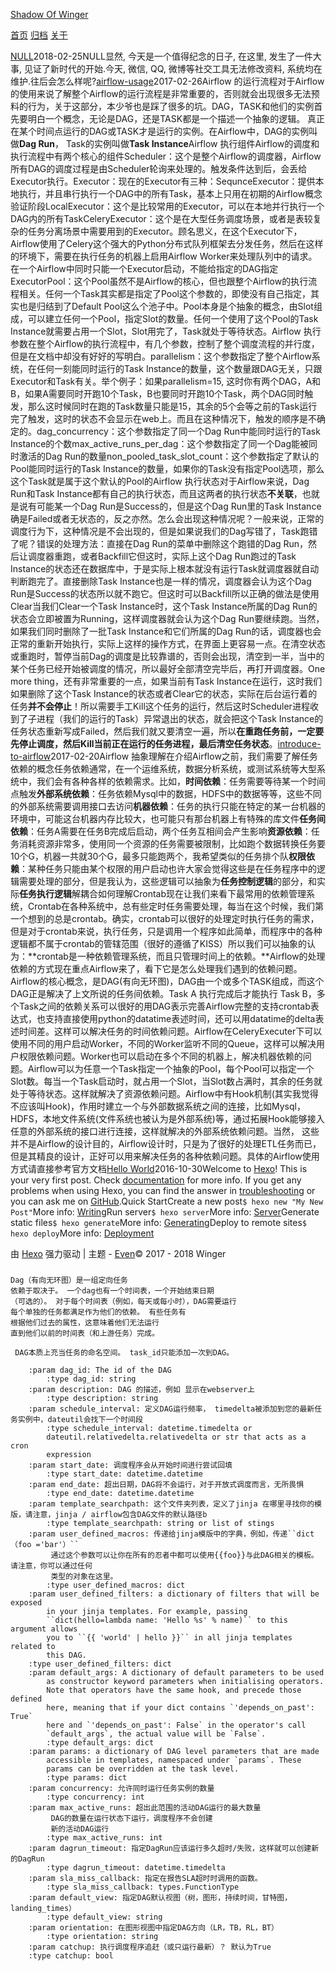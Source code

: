 [Shadow Of Winger](http://wingerted.com/)

[首页](http://wingerted.com/) [归档](http://wingerted.com/archives/) [关于](http://wingerted.com/about)

[NULL](http://wingerted.com/2018/02/25/NULL/)2018-02-25NULL显然, 今天是一个值得纪念的日子, 在这里, 发生了一件大事, 见证了新时代的开始.今天, 微信, QQ, 微博等社交工具无法修改资料, 系统均在维护.往后会怎么样呢?[airflow-usage](http://wingerted.com/2017/02/26/airflow-usage/)2017-02-26Airflow 的运行流程对于Airflow的使用来说了解整个Airflow的运行流程是非常重要的，否则就会出现很多无法预料的行为，关于这部分，本少爷也是踩了很多的坑。DAG，TASK和他们的实例首先要明白一个概念，无论是DAG，还是TASK都是一个描述一个抽象的逻辑。
真正在某个时间点运行的DAG或TASK才是运行的实例。在Airflow中，DAG的实例叫做**Dag Run**， Task的实例叫做**Task Instance**Airflow 执行组件Airflow的调度和执行流程中有两个核心的组件Scheduler：这个是整个Airflow的调度器，Airflow所有DAG的调度过程是由Scheduler轮询来处理的。触发条件达到后，会丢给Executor执行。Executor：现在的Executor有三种：SequnceExecutor：提供本地执行，并且串行执行一个DAG中的所有Task，基本上只用在初期的Airflow概念验证阶段LocalExecutor：这个是比较常用的Executor，可以在本地并行执行一个DAG内的所有TaskCeleryExecutor：这个是在大型任务调度场景，或者是表较复杂的任务分离场景中需要用到的Executor。顾名思义，在这个Executor下，Airflow使用了Celery这个强大的Python分布式队列框架去分发任务，然后在这样的环境下，需要在执行任务的机器上启用Airflow Worker来处理队列中的请求。在一个Airflow中同时只能一个Executor启动，不能给指定的DAG指定ExecutorPool：这个Pool虽然不是Airflow的核心，但也跟整个Airflow的执行流程相关。任何一个Task其实都是指定了Pool这个参数的，即使没有自己指定，其实也是归结到了Default Pool这么个池子中。Pool本身是个抽象的概念，由Slot组成，可以建立任何一个Pool，指定Slot的数量。任何一个使用了这个Pool的Task Instance就需要占用一个Slot，Slot用完了，Task就处于等待状态。Airflow 执行参数在整个Airflow的执行流程中，有几个参数，控制了整个调度流程的并行度，但是在文档中却没有好好的写明白。parallelism：这个参数指定了整个Airflow系统，在任何一刻能同时运行的Task Instance的数量，这个数量跟DAG无关，只跟Executor和Task有关。举个例子：如果parallelism=15, 这时你有两个DAG，A和B，如果A需要同时开跑10个Task，B也要同时开跑10个Task，两个DAG同时触发，那么这时候同时在跑的Task数量只能是15，其余的5个会等之前的Task运行完了触发，这时的状态不会显示在web上。而且在这种情况下，触发的顺序是不确定的。dag_concurrency：这个参数指定了同一个Dag Run中能同时运行的Task Instance的个数max_active_runs_per_dag：这个参数指定了同一个Dag能被同时激活的Dag Run的数量non_pooled_task_slot_count：这个参数指定了默认的Pool能同时运行的Task Instance的数量，如果你的Task没有指定Pool选项，那么这个Task就是属于这个默认的Pool的Airflow 执行状态对于Airflow来说，Dag Run和Task Instance都有自己的执行状态，而且这两者的执行状态**不关联**，也就是说有可能某一个Dag Run是Success的，但是这个Dag Run里的Task Instance确是Failed或者无状态的，反之亦然。怎么会出现这种情况呢？一般来说，正常的调度行为下，这种情况是不会出现的，但是如果说我们的Dag写错了，Task跑错了呢？错误的处理方法：直接在Dag Run的菜单中删除这个跑错的Dag Run，然后让调度器重跑，或者Backfill它但这时，实际上这个Dag Run跑过的Task Instance的状态还在数据库中，于是实际上根本就没有运行Task就调度器就自动判断跑完了。直接删除Task Instance也是一样的情况，调度器会认为这个Dag Run是Success的状态所以就不跑它。但这时可以Backfill所以正确的做法是使用Clear当我们Clear一个Task Instance时，这个Task Instance所属的Dag Run的状态会立即被置为Running，这样调度器就会认为这个Dag Run要继续跑。当然，如果我们同时删除了一批Task Instance和它们所属的Dag Run的话，调度器也会正常的重新开始执行，实际上这样的操作方式，在界面上更容易一点。在清空状态或重跑时，暂停当前Dag的调度是比较靠谱的，否则会出现，清空到一半，当中的某个任务已经开始被调度的情况，所以最好全部清空完毕后，再打开调度器。One more thing，还有非常重要的一点，如果当前有Task Instance在运行，这时我们如果删除了这个Task Instance的状态或者Clear它的状态，实际在后台运行着的任务**并不会停止**！所以需要手工Kill这个任务的运行，然后这时Scheduler进程收到了子进程（我们的运行的Task）异常退出的状态，就会把这个Task Instance的任务状态重新写成Failed，然后我们就又要清空一遍，所以**在重跑任务前，一定要先停止调度，然后Kill当前正在运行的任务进程，最后清空任务状态**。[introduce-to-airflow](http://wingerted.com/2017/02/20/introduce-to-airflow/)2017-02-20Airflow 抽象理解在介绍Airflow之前，我们需要了解任务依赖的概念任务依赖通常，在一个运维系统，数据分析系统，或测试系统等大型系统中，我们会有各种各样的依赖需求。比如，**时间依赖**：任务需要等待某一个时间点触发**外部系统依赖**：任务依赖Mysql中的数据，HDFS中的数据等等，这些不同的外部系统需要调用接口去访问**机器依赖**：任务的执行只能在特定的某一台机器的环境中，可能这台机器内存比较大，也可能只有那台机器上有特殊的库文件**任务间依赖**：任务A需要在任务B完成后启动，两个任务互相间会产生影响**资源依赖**：任务消耗资源非常多，使用同一个资源的任务需要被限制，比如跑个数据转换任务要10个G，机器一共就30个G，最多只能跑两个，我希望类似的任务排个队**权限依赖**：某种任务只能由某个权限的用户启动也许大家会觉得这些是在任务程序中的逻辑需要处理的部分，但是我认为，这些逻辑可以抽象为**任务控制逻辑**的部分，和实际**任务执行逻辑**解耦合如何理解Crontab现在让我们来看下最常用的依赖管理系统，Crontab在各种系统中，总有些定时任务需要处理，每当在这个时候，我们第一个想到的总是crontab。确实，crontab可以很好的处理定时执行任务的需求，但是对于crontab来说，执行任务，只是调用一个程序如此简单，而程序中的各种逻辑都不属于crontab的管辖范围（很好的遵循了KISS）所以我们可以抽象的认为：**crontab是一种依赖管理系统，而且只管理时间上的依赖。**Airflow的处理依赖的方式现在重点Airflow来了，看下它是怎么处理我们遇到的依赖问题。Airflow的核心概念，是DAG(有向无环图)，DAG由一个或多个TASK组成，而这个DAG正是解决了上文所说的任务间依赖。Task A 执行完成后才能执行 Task B，多个Task之间的依赖关系可以很好的用DAG表示完善Airflow完整的支持crontab表达式，也支持直接使用python的datatime表述时间，还可以用datatime的delta表述时间差。这样可以解决任务的时间依赖问题。Airflow在CeleryExecuter下可以使用不同的用户启动Worker，不同的Worker监听不同的Queue，这样可以解决用户权限依赖问题。Worker也可以启动在多个不同的机器上，解决机器依赖的问题。Airflow可以为任意一个Task指定一个抽象的Pool，每个Pool可以指定一个Slot数。每当一个Task启动时，就占用一个Slot，当Slot数占满时，其余的任务就处于等待状态。这样就解决了资源依赖问题。Airflow中有Hook机制(其实我觉得不应该叫Hook)，作用时建立一个与外部数据系统之间的连接，比如Mysql，HDFS，本地文件系统(文件系统也被认为是外部系统)等，通过拓展Hook能够接入任意的外部系统的接口进行连接，这样就解决的外部系统依赖问题。当然， 这些并不是Airflow的设计目的，Airflow设计时，只是为了很好的处理ETL任务而已，但是其精良的设计，正好可以用来解决任务的各种依赖问题。具体的Airflow使用方式请直接参考官方文档[Hello World](http://wingerted.com/2016/10/30/hello-world/)2016-10-30Welcome to [Hexo](https://hexo.io/)! This is your very first post. Check [documentation](https://hexo.io/docs/) for more info. If you get any problems when using Hexo, you can find the answer in [troubleshooting](https://hexo.io/docs/troubleshooting.html) or you can ask me on [GitHub](https://github.com/hexojs/hexo/issues).Quick StartCreate a new post`$ hexo new "My New Post"`More info: [Writing](https://hexo.io/docs/writing.html)Run server`$ hexo server`More info: [Server](https://hexo.io/docs/server.html)Generate static files`$ hexo generate`More info: [Generating](https://hexo.io/docs/generating.html)Deploy to remote sites`$ hexo deploy`More info: [Deployment](https://hexo.io/docs/deployment.html)

   

由 [Hexo](https://hexo.io/) 强力驱动 | 主题 - [Even](https://github.com/ahonn/hexo-theme-even)© 2017 - 2018  Winger





### #

```
Dag（有向无环图）是一组定向任务
依赖于取决于。 一个dag也有一个时间表，一个开始结束日期
（可选的）。 对于每个时间表（例如，每天或每小时），DAG需要运行
每个单独的任务都满足作为他们的依赖。 有些任务有
根据他们过去的属性，这意味着他们无法运行
直到他们以前的时间表（和上游任务）完成。

 DAG本质上充当任务的命名空间。 task_id只能添加一次到DAG。

    :param dag_id: The id of the DAG
    	:type dag_id: string
    :param description: DAG 的描述，例如 显示在webserver上
    	:type description: string
    :param schedule_interval: 定义DAG运行频率， timedelta被添加到您的最新任务实例中，dateutil会找下一个时间段
    	:type schedule_interval: datetime.timedelta or
        dateutil.relativedelta.relativedelta or str that acts as a cron
        expression
    :param start_date: 调度程序会从开始时间进行尝试回填
    	:type start_date: datetime.datetime
    :param end_date: 超出日期，DAG将不会运行，对于开放式调度而言，无所畏惧
    	:type end_date: datetime.datetime
    :param template_searchpath: 这个文件夹列表，定义了jinja 在哪里寻找你的模版，请注意，jinja / airflow包含DAG文件的默认路径b
    	:type template_searchpath: string or list of stings
    :param user_defined_macros: 传递给jinja模版中的字典，例如，传递``dict（foo ='bar'）``
         通过这个参数可以让你在所有的忍者中都可以使用{{foo}}与此DAG相关的模板。 请注意，你可以通过任何
         类型的对象在这里。
    	:type user_defined_macros: dict
    :param user_defined_filters: a dictionary of filters that will be exposed
        in your jinja templates. For example, passing
        ``dict(hello=lambda name: 'Hello %s' % name)`` to this argument allows
        you to ``{{ 'world' | hello }}`` in all jinja templates related to
        this DAG.
    :type user_defined_filters: dict
    :param default_args: A dictionary of default parameters to be used
        as constructor keyword parameters when initialising operators.
        Note that operators have the same hook, and precede those defined
        here, meaning that if your dict contains `'depends_on_past': True`
        here and `'depends_on_past': False` in the operator's call
        `default_args`, the actual value will be `False`.
    	:type default_args: dict
    :param params: a dictionary of DAG level parameters that are made
        accessible in templates, namespaced under `params`. These
        params can be overridden at the task level.
    	:type params: dict
    :param concurrency: 允许同时运行任务实例的数量
    	:type concurrency: int
    :param max_active_runs: 超出此范围的活动DAG运行的最大数量
         DAG的数量在运行状态下运行，调度程序不会创建
         新的活动DAG运行
    	:type max_active_runs: int
    :param dagrun_timeout: 指定DagRun应该运行多久超时/失败，这样就可以创建新的DagRun
    	:type dagrun_timeout: datetime.timedelta
    :param sla_miss_callback: 指定在报告SLA超时时调用的函数。
    	:type sla_miss_callback: types.FunctionType
    :param default_view: 指定DAG默认视图（树，图形，持续时间，甘特图，landing_times）
    	:type default_view: string
    :param orientation: 在图形视图中指定DAG方向（LR，TB，RL，BT）
    	:type orientation: string
    :param catchup: 执行调度程序追赶（或只运行最新）？ 默认为True
    :type catchup: bool
```

